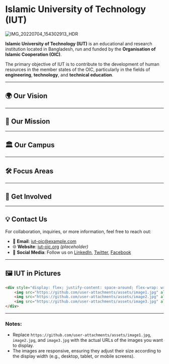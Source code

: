 # Islamic University of Technology (IUT)

![IMG_20220704_154302913_HDR](https://github.com/user-attachments/assets/b8361e48-92d9-4f66-a95d-5d3c5c352936)

**Islamic University of Technology (IUT)** is an educational and research institution located in Bangladesh, run and funded by the **Organisation of Islamic Cooperation (OIC)**. 

The primary objective of IUT is to contribute to the development of human resources in the member states of the OIC, particularly in the fields of **engineering**, **technology**, and **technical education**. 

---

## 🌍 **Our Vision**

---

## 🔬 **Our Mission**

---

## 🏛️ **Our Campus**

---

## 🛠️ **Focus Areas**

---

## 🚀 **Get Involved**

---

## 💡 **Contact Us**

For collaboration, inquiries, or more information, feel free to reach out:

- 📧 **Email**: [iut-oic@example.com](mailto:iut-oic@example.com)
- 🌐 **Website**: [iut-oic.org](http://iut-oic.org) *(placeholder)*
- 📱 **Social Media**: Follow us on [LinkedIn](#), [Twitter](#), [Facebook](#)

---

## 🖼️ **IUT in Pictures**

```html
<div style="display: flex; justify-content: space-around; flex-wrap: wrap;">
    <img src="https://github.com/user-attachments/assets/image1.jpg" alt="IUT Campus Image 1" style="max-width: 30%; height: auto;" />
    <img src="https://github.com/user-attachments/assets/image2.jpg" alt="IUT Campus Image 2" style="max-width: 30%; height: auto;" />
    <img src="https://github.com/user-attachments/assets/image3.jpg" alt="IUT Campus Image 3" style="max-width: 30%; height: auto;" />
</div>
```

---

### Notes:
- Replace `https://github.com/user-attachments/assets/image1.jpg`, `image2.jpg`, and `image3.jpg` with the actual URLs of the images you want to display.
- The images are responsive, ensuring they adjust their size according to the display width (e.g., desktop, tablet, or mobile screens).
